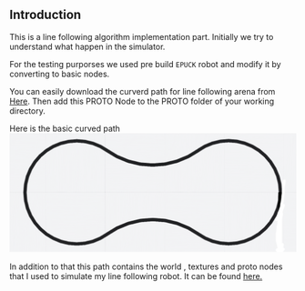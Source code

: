 ## Introduction

This is a line following algorithm implementation part. Initially we try to understand what happen in the simulator.

For the testing purporses we used pre build `EPUCK` robot and modify it by converting to basic nodes.

You can easily download the curverd path for line following arena from [Here](https://github.com/AvishkaSandeepa/webots-Autonomous-Mobile-Robot/tree/master/line-following/Arena/line-following-track). Then add this PROTO Node to the PROTO folder of your working directory.

Here is the basic curved path
![alt text](https://github.com/AvishkaSandeepa/webots-Autonomous-Mobile-Robot/blob/master/line-following/Arena/line-following-track/curvedTrack.png "curved Path")


In addition to that this path contains the world , textures and proto nodes that I used to simulate my line following robot.  It can be found [here.](https://github.com/AvishkaSandeepa/webots-Autonomous-Mobile-Robot/tree/master/line-following/world)

